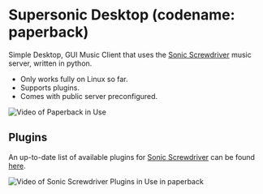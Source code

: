 # Supersonic Desktop (codename: paperback)
Simple Desktop, GUI Music Client that uses the [Sonic Screwdriver](https://github.com/yuckdevchan/sonic-screwdriver) music server, written in python.
- Only works fully on Linux so far.
- Supports plugins.
- Comes with public server preconfigured.

![Video of Paperback in Use](https://github.com/yuckdevchan/paperback/assets/60288171/b1adf7fa-a005-45a5-9f4b-1c0f09629149)

## Plugins

An up-to-date list of available plugins for [Sonic Screwdriver](https://github.com/yuckdevchan/sonic-screwdriver) can be found [here]([https://sonic.davros.io](https://sonic.davros.io/getting-started/plugin-system/#Available%20Plugins)).

![Video of Sonic Screwdriver Plugins in Use in paperback](https://github.com/yuckdevchan/paperback/assets/60288171/c0e9bfa2-a9f2-423c-a50d-c49aa94eaf29)
